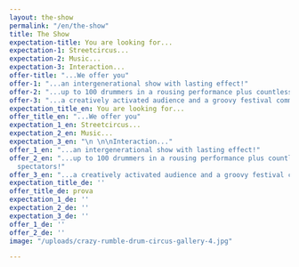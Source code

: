 ```yaml
---
layout: the-show
permalink: "/en/the-show"
title: The Show
expectation-title: You are looking for...
expectation-1: Streetcircus...
expectation-2: Music...
expectation-3: Interaction...
offer-title: "...We offer you"
offer-1: "...an intergenerational show with lasting effect!"
offer-2: "...up to 100 drummers in a rousing performance plus countless inspired spectators!"
offer-3: "...a creatively activated audience and a groovy festival community!"
expectation_title_en: You are looking for...
offer_title_en: "...We offer you"
expectation_1_en: Streetcircus...
expectation_2_en: Music...
expectation_3_en: "\n \n\nInteraction..."
offer_1_en: "...an intergenerational show with lasting effect!"
offer_2_en: "...up to 100 drummers in a rousing performance plus countless inspired
  spectators!"
offer_3_en: "...a creatively activated audience and a groovy festival community! "
expectation_title_de: ''
offer_title_de: prova
expectation_1_de: ''
expectation_2_de: ''
expectation_3_de: ''
offer_1_de: ''
offer_2_de: ''
image: "/uploads/crazy-rumble-drum-circus-gallery-4.jpg"

---
```

